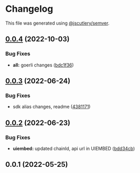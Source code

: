 # Changelog

This file was generated using [@jscutlery/semver](https://github.com/jscutlery/semver).

## [0.0.4](https://github.com/ethereum-push-notification-service/push-sdk/compare/uiembed-0.0.3...uiembed-0.0.4) (2022-10-03)


### Bug Fixes

* **all:** goerli changes ([bdc1f36](https://github.com/ethereum-push-notification-service/push-sdk/commit/bdc1f361ce3d07ed2c75463e6ff037e98edb45f5))



## [0.0.3](https://github.com/ethereum-push-notification-service/epns-sdk/compare/uiembed-0.0.2...uiembed-0.0.3) (2022-06-24)


### Bug Fixes

* sdk alias changes, readme ([4381171](https://github.com/ethereum-push-notification-service/epns-sdk/commit/4381171eabb56d359822258e5f3001432a520849))



## [0.0.2](https://github.com/ethereum-push-notification-service/epns-sdk/compare/uiembed-0.0.1...uiembed-0.0.2) (2022-06-23)


### Bug Fixes

* **uiembed:** updated chainId, api url in UIEMBED ([bdd34cb](https://github.com/ethereum-push-notification-service/epns-sdk/commit/bdd34cbc9877a02d2afb6b017c059aadaff6aa96))



## 0.0.1 (2022-05-25)
